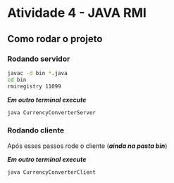 # Atividade 4 - JAVA RMI

## Como rodar o projeto

### Rodando servidor

```bash
javac -d bin *.java
cd bin
rmiregistry 11099
```

**_Em outro terminal execute_**

```bash
java CurrencyConverterServer
```

### Rodando cliente

Após esses passos rode o cliente (**_ainda na pasta bin_**)

**_Em outro terminal execute_**

```bash
java CurrencyConverterClient
```
